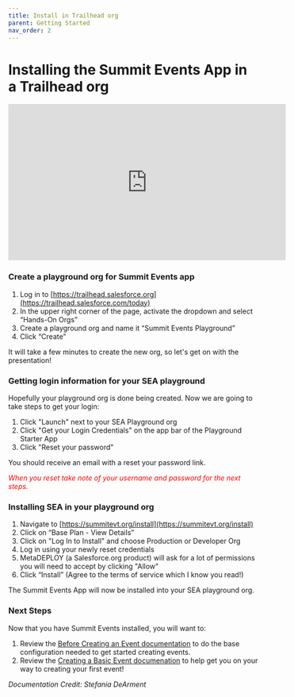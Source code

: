 ```yaml
---
title: Install in Trailhead org
parent: Getting Started
nav_order: 2
---
```


# Installing the Summit Events App in a Trailhead org

<iframe width="560" height="315" src="https://www.youtube.com/embed/Jo368GJVl5w?si=QYc0NuJq1kdK1qDN" title="YouTube video player" frameborder="0" allow="accelerometer; autoplay; clipboard-write; encrypted-media; gyroscope; picture-in-picture; web-share" referrerpolicy="strict-origin-when-cross-origin" allowfullscreen></iframe>

### Create a playground org for Summit Events app 

  1. Log in to [https://trailhead.salesforce.org](https://trailhead.salesforce.com/today)
  2. In the upper right corner of the page, activate the dropdown and select “Hands-On Orgs”
  3. Create a playground org and name it “Summit Events Playground”
  4. Click “Create”
     
<p>It will take a few minutes to create the new org, so let's get on with the presentation!</p>



### Getting login information for your SEA playground

Hopefully your playground org is done being created. Now we are going to take steps to get your login:

1. Click "Launch" next to your SEA Playground org
2. Click "Get your Login Credentials" on the app bar of the Playground Starter App
3. Click "Reset your password"

You should receive an email with a reset your password link.

<i><font color="red">When you reset take note of your username and password for the next steps.</font> </i>

### Installing SEA in your playground org


  1. Navigate to [https://summitevt.org/install](https://summitevt.org/install)
  2. Click on “Base Plan - View Details”
  3. Click on "Log In to Install" and choose Production or Developer Org
  4. Log in using your newly reset credentials
  5. MetaDEPLOY (a Salesforce.org product) will ask for a lot of permissions you will need to accept by clicking "Allow"
  6. Click “Install” (Agree to the terms of service which I know you read!) 
  <p>The Summit Events App will now be installed into your SEA playground org.</p>

### Next Steps

Now that you have Summit Events installed, you will want to:
1. Review the [Before Creating an Event documentation](https://sfdo-community-sprints.github.io/summit-events-app-documentation/docs/Getting-Started/before-creating-event/) to do the base configuration needed to get started creating events.
2. Review the [Creating a Basic Event documenation](https://sfdo-community-sprints.github.io/summit-events-app-documentation/docs/Getting-Started/create-basic-event/) to help get you on your way to creating your first event!


<i>Documentation Credit: Stefania DeArment</i>
